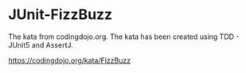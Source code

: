 # JUnit-FizzBuzz

The kata from codingdojo.org. The kata has been created using TDD - JUnit5 and AssertJ.

https://codingdojo.org/kata/FizzBuzz
